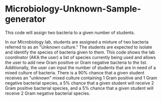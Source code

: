 # Microbiology-Unknown-Sample-generator
This code will assign two bacteria to a given number of students.

In our Microbiology lab, students are assigned a mixture of two bacteria referred to as an "Unknown culture." The students are expected to isolate and identify the species of bacteria given to them.  This code shows the lab coordinator (AKA the user) a list of species currently being used and allows the user to add new Gram positive or Gram negative bacteria to the list. Additionally, the user can input the number of students that are in need of a mixed culture of bacteria.  There is a 90% chance that a given student receives an "unknown" mixed culture containing 1 Gram positive and 1 Gram negative bacterial species, a 5% chance that a given student will receive 2 Gram positive bacterial species, and a 5% chance that a given student will receive 2 Gram negative bacterial species.
